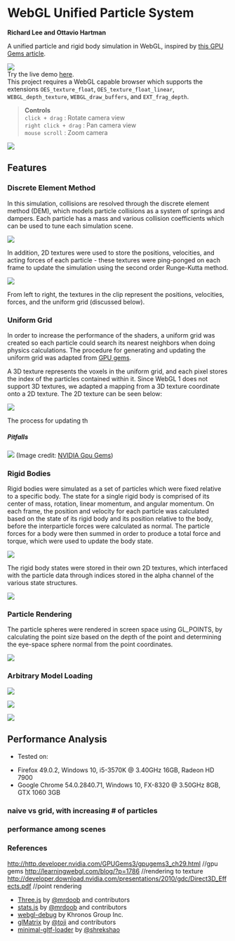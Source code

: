WebGL Unified Particle System
======================

**Richard Lee and Ottavio Hartman**

A unified particle and rigid body simulation in WebGL, inspired by [this GPU Gems article](http://http.developer.nvidia.com/GPUGems3/gpugems3_ch29.html).<br>


[![](img/push.JPG)](https://leerichard42.github.io/WebGL-Unified-Particle-System/)<br>
Try the live demo [here](https://leerichard42.github.io/WebGL-Unified-Particle-System/).<br>
This project requires a WebGL capable browser which supports the extensions `OES_texture_float`,
`OES_texture_float_linear`, `WEBGL_depth_texture`, `WEBGL_draw_buffers`, and `EXT_frag_depth`.
>**Controls**<br>
>`click + drag` : Rotate camera view<br>
>`right click + drag` : Pan camera view<br>
>`mouse scroll` : Zoom camera

[![](img/youtube.JPG)](https://www.youtube.com/watch?v=0u_v-gD1ptA)

## Features

### Discrete Element Method
In this simulation, collisions are resolved through the discrete element method (DEM), which models particle collisions as a system of springs and dampers. Each particle has a mass and various collision coefficients which can be used to tune each simulation scene.

![](img/dem.jpeg)

In addition, 2D textures were used to store the positions, velocities, and acting forces of each particle - these textures were ping-ponged on each frame to update the simulation using the second order Runge-Kutta method.

![](img/states.gif)

From left to right, the textures in the clip represent the positions, velocities, forces, and the uniform grid (discussed below).

### Uniform Grid
In order to increase the performance of the shaders, a uniform grid was created so each particle could search its nearest neighbors when doing physics calculations. The procedure for generating and updating the uniform grid was adapted from [GPU gems](http://http.developer.nvidia.com/GPUGems3/gpugems3_ch29.html).

A 3D texture represents the voxels in the uniform grid, and each pixel stores the index of the particles contained within it. Since WebGL 1 does not support 3D textures, we adapted a mapping from a 3D texture coordinate onto a 2D texture. The 2D texture can be seen below:

![](img/3D_grid.gif)

The process for updating th
##### Pitfalls
![](http://http.developer.nvidia.com/GPUGems3/elementLinks/29fig08.jpg)
(Image credit: [NVIDIA Gpu Gems](http://http.developer.nvidia.com/GPUGems3/gpugems3_ch29.html))


### Rigid Bodies
Rigid bodies were simulated as a set of particles which were fixed relative to a specific body. The state for a single rigid body is comprised of its center of mass, rotation, linear momentum, and angular momentum. On each frame, the position and velocity for each particle was calculated based on the state of its rigid body and its position relative to the body, before the interparticle forces were calculated as normal. The particle forces for a body were then summed in order to produce a total force and torque, which were used to update the body state.

![](img/pile.gif)

The rigid body states were stored in their own 2D textures, which interfaced with the particle data through indices stored in the alpha channel of the various state structures.

![](img/indexing.jpg)

### Particle Rendering
The particle spheres were rendered in screen space using GL_POINTS, by calculating the point size based on the depth of the point and determining the eye-space sphere normal from the point coordinates.

![](img/particle.JPG)

### Arbitrary Model Loading
![](img/depth_ducks.PNG)

![](img/duck_final.PNG)

![](img/duck_voxel.PNG)
## Performance Analysis

- Tested on:
 * Firefox 49.0.2, Windows 10, i5-3570K @ 3.40GHz 16GB, Radeon HD 7900
 * Google Chrome 54.0.2840.71, Windows 10, FX-8320 @ 3.50GHz 8GB, GTX 1060 3GB

### naive vs grid, with increasing # of particles
### performance among scenes


### References
http://http.developer.nvidia.com/GPUGems3/gpugems3_ch29.html //gpu gems
http://learningwebgl.com/blog/?p=1786 //rendering to texture
http://developer.download.nvidia.com/presentations/2010/gdc/Direct3D_Effects.pdf //point rendering

* [Three.js](https://github.com/mrdoob/three.js) by [@mrdoob](https://github.com/mrdoob) and contributors
* [stats.js](https://github.com/mrdoob/stats.js) by [@mrdoob](https://github.com/mrdoob) and contributors
* [webgl-debug](https://github.com/KhronosGroup/WebGLDeveloperTools) by Khronos Group Inc.
* [glMatrix](https://github.com/toji/gl-matrix) by [@toji](https://github.com/toji) and contributors
* [minimal-gltf-loader](https://github.com/shrekshao/minimal-gltf-loader) by [@shrekshao](https://github.com/shrekshao)
